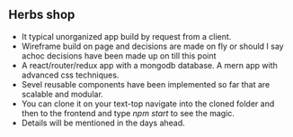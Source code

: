 ## Herbs shop
- It typical unorganized app build by request from a client.
- Wireframe build on page and decisions are made on fly or should I say achoc decisions have been made up on till this point
- A react/router/redux app with a mongodb database. A mern app with advanced css techniques.
- Sevel reusable components have been implemented so far that are scalable and modular.
- You can clone it on your text-top navigate into the cloned folder and then to the frontend and type *npm start* to see the magic.
- Details will be mentioned in the days ahead.
